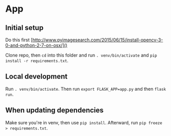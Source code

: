 # App

## Initial setup
Do this first [http://www.pyimagesearch.com/2015/06/15/install-opencv-3-0-and-python-2-7-on-osx/]()

Clone repo, then `cd` into this folder and run `. venv/bin/activate` and `pip install -r requirements.txt`.

## Local development
Run `. venv/bin/activate`. Then run `export FLASK_APP=app.py` and then `flask run`.

## When updating dependencies
Make sure you're in venv, then use `pip install`. Afterward, run `pip freeze > requirements.txt`.